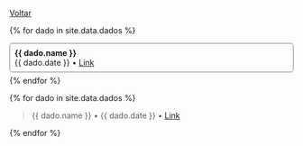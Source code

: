 [Voltar](./index.md)

{% for dado in site.data.dados %}

  <div style="margin-bottom:6px;border: 0.5px solid grey;border-radius: 5px;">
    <div style="padding:8px;">
      <strong>{{ dado.name }}</strong><br>
      {{ dado.date }} • <a href="{{ dado.link }}" target="_blank">Link</a>
    </div>
  </div>
{% endfor %}

<br>

{% for dado in site.data.dados %}

> {{ dado.name }} • {{ dado.date }} • <a href="{{ dado.link }}" target="_blank">Link</a><br>

{% endfor %}
